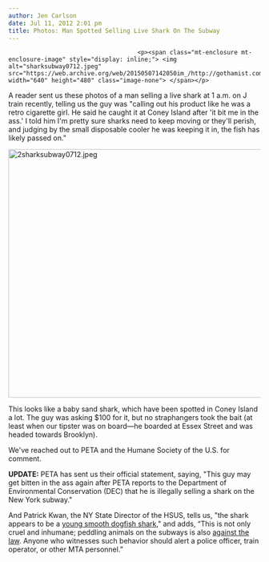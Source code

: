```yaml
---
author: Jen Carlson
date: Jul 11, 2012 2:01 pm
title: Photos: Man Spotted Selling Live Shark On The Subway
---
```


	
										<p><span class="mt-enclosure mt-enclosure-image" style="display: inline;"> <img alt="sharksubway0712.jpeg" src="https://web.archive.org/web/20150507142050im_/http://gothamist.com/attachments/arts_jen/sharksubway0712.jpeg" width="640" height="480" class="image-none"> </span></p>

<p>A reader sent us these photos of a man selling a live shark at 1 a.m. on J train recently, telling us the guy was &quot;calling out his product like he was a retro cigarette girl. He said he caught it at Coney Island after &apos;it bit me in the ass.&apos; I told him I&apos;m pretty sure sharks need to keep moving or they&apos;ll perish, and judging by the small disposable cooler he was keeping it in, the fish has likely passed on.&quot; </p>

<p><span class="mt-enclosure mt-enclosure-image" style="display: inline;"> <img alt="2sharksubway0712.jpeg" src="https://web.archive.org/web/20150507142050im_/http://gothamist.com/attachments/arts_jen/2sharksubway0712.jpeg" width="640" height="496" class="image-none"> </span></p>

<p>This looks like a baby sand shark, which have been spotted in Coney Island a lot. The guy was asking $100 for it, but no straphangers took the bait (at least when our tipster was on board&#x2014;he boarded at Essex Street and was headed towards Brooklyn).</p>

<p>We&apos;ve reached out to PETA and the Humane Society of the U.S. for comment.</p>

<p><strong>UPDATE:</strong> PETA has sent us their official statement, saying, &quot;This guy may get bitten in the ass again after PETA reports to the Department of Environmental Conservation (DEC) that he is illegally selling a shark on the New York subway.&quot;</p>

<p>And Patrick Kwan, the NY State Director of the HSUS, tells us, &quot;the shark appears to be a <a href="https://web.archive.org/web/20150507142050/http://dsc.discovery.com/sharks/smooth-dogfish-shark.html">young smooth dogfish shark</a>,&quot; and adds, &#x201C;This is not only cruel and inhumane; peddling animals on the subways is also <a href="https://web.archive.org/web/20150507142050/http://www.mta.info/nyct/rules/rules.htm#use">against the law</a>. Anyone who witnesses such behavior should alert a police officer, train operator, or other MTA personnel.&#x201D;</p>					
										
									
				